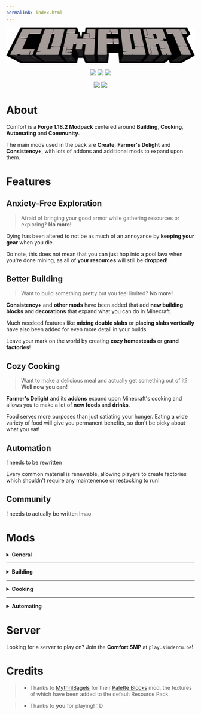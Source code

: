 ```yaml
---
permalink: index.html
---
```


<p align="center">
<img src="assets/logo.png">
</p>

<p align="center">
<img src="https://img.shields.io/badge/MC%20Version-1.18.2-*?style=for-the-badge&color=e1dcd7">
<img src="https://img.shields.io/badge/Mod%20Loader-Forge-*?style=for-the-badge&color=e1dcd7">
<img src="https://img.shields.io/github/v/tag/sindercube/comfort?color=e1dcd7&label=Release&style=for-the-badge">
</p>

<p align="center">
<a href="https://www.curseforge.com/minecraft/modpacks/comfort-smp"><img src="https://img.shields.io/badge/%20-Curseforge-*?style=for-the-badge&color=e1dcd7&logo=curseforge"></a>
<a href="https://www.curseforge.com/minecraft/modpacks/comfort-smp"><img src="https://img.shields.io/badge/CF-Curseforge-*?style=for-the-badge&color=e1dcd7&logo=github"></a>
</p>

# About

Comfort is a **Forge 1.18.2 Modpack** centered around **Building**, **Cooking**, **Automating** and **Community**.

The main mods used in the pack are **Create**, **Farmer's Delight** and **Consistency+**, with lots of addons and additional mods to expand upon them.

# Features



## Anxiety-Free Exploration

> Afraid of bringing your good armor while gathering resources or exploring? **No more!**

Dying has been altered to not be as much of an annoyance by **keeping your gear** when you die.

Do note, this does not mean that you can just hop into a pool lava when you're done mining, as all of **your resources** will still be **dropped**!

## Better Building

> Want to build something pretty but you feel limited? **No more!**

**Consistency+** and **other mods** have been added that add **new building blocks** and **decorations** that expand what you can do in Minecraft.

Much needeed features like **mixing double slabs** or **placing slabs vertically** have also been added for even more detail in your builds.

Leave your mark on the world by creating **cozy homesteads** or **grand factories**!

## Cozy Cooking

> Want to make a delicious meal and actually get something out of it? **Well now you can!**

**Farmer's Delight** and its **addons** expand upon Minecraft's cooking and allows you to make a lot of **new foods** and **drinks**.

Food serves more purposes than just satiating your hunger. Eating a wide variety of food will give you permanent benefits, so don't be picky about what you eat!

## Automation

! needs to be rewritten

Every common material is renewable, allowing players to create factories which shouldn't require any maintenence or restocking to run!

## Community

! needs to actually be written lmao

# Mods

<details>
<summary><b>General</b></summary>

<ul>
    <li><a href="">Abnormals</a></li>
    <li><a href="https://www.curseforge.com/minecraft/mc-mods/allurement">Allurement</a></li>
    <li><a href="https://www.curseforge.com/minecraft/mc-mods/antique-atlas">Antique Atlas</a></li>
    <li><a href="https://www.curseforge.com/minecraft/mc-mods/artifacts">Artifacts</a></li>
    <li><a href="">Environmental</a></li>
    <li><a href="">Infernal Expansion</a></li>
    <li><a href="">Haunted Harvest</a></li>
    <li><a href="https://www.curseforge.com/minecraft/mc-mods/mannequins">Mannequins</a></li>
    <li><a href="https://www.curseforge.com/minecraft/mc-mods/cc-tweaked">ComputerCraft: Tweaked</a></li>
    <li><a href="https://www.curseforge.com/minecraft/mc-mods/continents">Continents</a></li>
    <li><a href="https://www.curseforge.com/minecraft/mc-mods/domestication-innovation">Domestication Innovation</a></li>
    <li><a href="https://www.curseforge.com/minecraft/mc-mods/ender-mail">Ender Mail</a></li>
    <li><a href="https://www.curseforge.com/minecraft/mc-mods/goblin-traders">Goblin Traders</a></li>
    <li><a href="https://www.curseforge.com/minecraft/mc-mods/guns-without-roses">Guns Without Roses</a></li>
    <li><a href="https://www.curseforge.com/minecraft/mc-mods/labels">Storage Labels</a></li>
    <li><a href="https://www.curseforge.com/minecraft/mc-mods/quark">Quark</a></li>
    <li><a href="https://www.curseforge.com/minecraft/mc-mods/serene-seasons">Serene Seasons</a></li>
    <li><a href="https://www.curseforge.com/minecraft/mc-mods/supplementaries">Supplementaries</a></li>
    <li><a href="https://www.curseforge.com/minecraft/mc-mods/unvoted-shelved">Unvoted and Shelved</a></li>
    <li><a href="https://www.curseforge.com/minecraft/mc-mods/waystones">Waystones</a></li>
</ul>

</details>

---

<details>
<summary><b>Building</b></summary>

<ul>
    <li><a href="https://www.curseforge.com/minecraft/mc-mods/architects-palette">Architect's Palette</a></li>
    <li><a href="https://www.curseforge.com/minecraft/mc-mods/bagels-palette-blocks">Bagel's Palette Blocks</a></li>
    <li><a href="https://www.curseforge.com/minecraft/mc-mods/clayworks">Clayworks</a></li>
    <li><a href="https://www.curseforge.com/minecraft/mc-mods/consistencyplus">Consistency+</a></li>
    <li><a href="https://www.curseforge.com/minecraft/mc-mods/dustrial-decor">'Dustrial Decor</a></li>
    <li><a href="https://www.curseforge.com/minecraft/mc-mods/immersive-weathering">Immersive Weathering</a></li>
    <li><a href="https://www.curseforge.com/minecraft/mc-mods/moyai">Moyai</a></li>
    <li><a href="https://www.curseforge.com/minecraft/mc-mods/sooty-chimneys">Sooty Chimneys</a></li>
    <li><a href="https://www.curseforge.com/minecraft/mc-mods/twigs">Twigs</a></li>
</ul>

</details>

---

<details>
<summary><b>Cooking</b></summary>

<ul>
    <li><a href="https://www.curseforge.com/minecraft/mc-mods/farmers-delight">Farmer's Delight</a>
    <ul>
        <li><a href="https://www.curseforge.com/minecraft/mc-mods/brewin-and-chewin">Brewin' and Chewin'</a></li>
        <li><a href="https://www.curseforge.com/minecraft/mc-mods/farmers-bundle-of-joy">Bundle of Joy</a></li>
        <li><a href="https://www.curseforge.com/minecraft/mc-mods/farmers-delight">Farmer's Delight</a></li>
        <li><a href="https://www.curseforge.com/minecraft/mc-mods/farmers-respite">Farmer's Respite</a></li>
        <li><a href="https://www.curseforge.com/minecraft/mc-mods/miners-delight">Miner's Delight</a></li>
    </ul>
    </li>
    <li><a href="https://www.curseforge.com/minecraft/mc-mods/incubation">Incubation</a></li>
    <li><a href="https://www.curseforge.com/minecraft/mc-mods/le-fishe-exotique-au-chocolat">Le Fishe Exotique Au Chocolat</a></li>
</ul>

</details>

---

<details>
<summary><b>Automating</b></summary>

<ul>
    <li><a href="https://www.curseforge.com/minecraft/mc-mods/create">Create</a>
    <ul>
        <li><a href="https://www.curseforge.com/minecraft/mc-mods/create-central-kitchen">Central Kitchen</a></li>
        <li><a href="https://www.curseforge.com/minecraft/mc-mods/create-confectionery">Confectionery</a></li>
        <li><a href="https://www.curseforge.com/minecraft/mc-mods/create-crystal-clear">Crystal Clear</a></li>
        <li><a href="https://www.curseforge.com/minecraft/mc-mods/create-deco">Decorations</a></li>
        <li><a href="https://www.curseforge.com/minecraft/mc-mods/create-enchantment-industry">Enchantment Industry</a></li>
        <li><a href="https://www.curseforge.com/minecraft/mc-mods/create-stuff-additions">Stuff and Additions</a></li>
        <li><a href="https://www.curseforge.com/minecraft/mc-mods/cccbridge">ComputerCraft Bridge</a></li>
        <li><a href="">Steam 'n Rails</a></li>
    </ul>
    </li>
</ul>

</details>

# Server

Looking for a server to play on? Join the **Comfort SMP** at `play.sindercu.be`!

# Credits

> - Thanks to [MythrilBagels](https://twitter.com/MythrilBagels) for their [Palette Blocks](https://www.curseforge.com/minecraft/mc-mods/bagels-palette-blocks/) mod, the textures of which have been added to the default Resource Pack.

> - Thanks to **you** for playing! : D